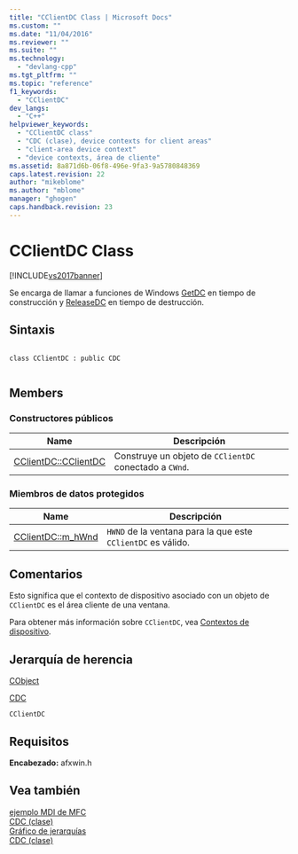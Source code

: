 ```yaml
---
title: "CClientDC Class | Microsoft Docs"
ms.custom: ""
ms.date: "11/04/2016"
ms.reviewer: ""
ms.suite: ""
ms.technology: 
  - "devlang-cpp"
ms.tgt_pltfrm: ""
ms.topic: "reference"
f1_keywords: 
  - "CClientDC"
dev_langs: 
  - "C++"
helpviewer_keywords: 
  - "CClientDC class"
  - "CDC (clase), device contexts for client areas"
  - "client-area device context"
  - "device contexts, área de cliente"
ms.assetid: 8a871d6b-06f8-496e-9fa3-9a5780848369
caps.latest.revision: 22
author: "mikeblome"
ms.author: "mblome"
manager: "ghogen"
caps.handback.revision: 23
---
```

# CClientDC Class
[!INCLUDE[vs2017banner](../../assembler/inline/includes/vs2017banner.md)]

Se encarga de llamar a funciones de Windows [GetDC](http://msdn.microsoft.com/library/windows/desktop/dd144871) en tiempo de construcción y [ReleaseDC](http://msdn.microsoft.com/library/windows/desktop/dd162920) en tiempo de destrucción.  
  
## Sintaxis  
  
```  
  
class CClientDC : public CDC  
  
```  
  
## Members  
  
### Constructores públicos  
  
|Name|Descripción|  
|----------|-----------------|  
|[CClientDC::CClientDC](../Topic/CClientDC::CClientDC.md)|Construye un objeto de `CClientDC` conectado a `CWnd`.|  
  
### Miembros de datos protegidos  
  
|Name|Descripción|  
|----------|-----------------|  
|[CClientDC::m\_hWnd](../Topic/CClientDC::m_hWnd.md)|`HWND` de la ventana para la que este `CClientDC` es válido.|  
  
## Comentarios  
 Esto significa que el contexto de dispositivo asociado con un objeto de `CClientDC` es el área cliente de una ventana.  
  
 Para obtener más información sobre `CClientDC`, vea [Contextos de dispositivo](../../mfc/device-contexts.md).  
  
## Jerarquía de herencia  
 [CObject](../../mfc/reference/cobject-class.md)  
  
 [CDC](../../mfc/reference/cdc-class.md)  
  
 `CClientDC`  
  
## Requisitos  
 **Encabezado:** afxwin.h  
  
## Vea también  
 [ejemplo MDI de MFC](../../top/visual-cpp-samples.md)   
 [CDC \(clase\)](../../mfc/reference/cdc-class.md)   
 [Gráfico de jerarquías](../../mfc/hierarchy-chart.md)   
 [CDC \(clase\)](../../mfc/reference/cdc-class.md)